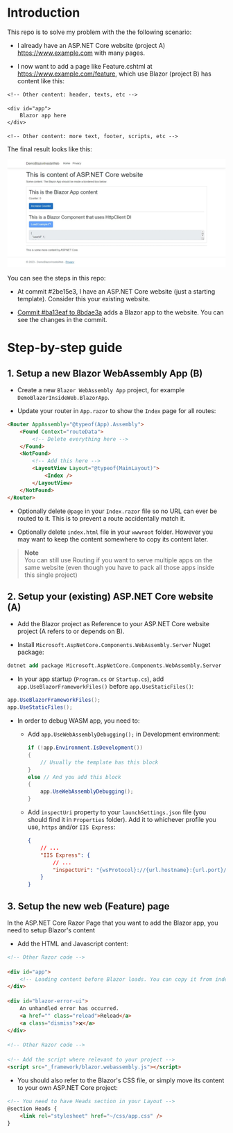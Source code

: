 # Introduction

This repo is to solve my problem with the the following scenario:

- I already have an ASP.NET Core website (project A) https://www.example.com with many pages.

- I now want to add a page like Feature.cshtml at https://www.example.com/feature, which use Blazor (project B) has content like this:

```
<!-- Other content: header, texts, etc -->

<div id="app">
    Blazor app here
</div>

<!-- Other content: more text, footer, scripts, etc -->
```

The final result looks like this:

![Demo UI](./img/demo-ui.jpg)

You can see the steps in this repo:

- At commit #2be15e3, I have an ASP.NET Core website (just a starting template). Consider this your existing website.

- [Commit #ba13eaf to 8bdae3a](https://github.com/datvm/DemoBlazorInsideWeb/compare/2be15e3e54972946b0c03aa5b18024c892066b23..8bdae3a24e9362030313495fe403907c968ac624?diff=split) adds a Blazor app to the website. You can see the changes in the commit.

# Step-by-step guide

## 1. Setup a new Blazor WebAssembly App (B)

- Create a new `Blazor WebAssembly App` project, for example `DemoBlazorInsideWeb.BlazorApp`.

- Update your router in `App.razor` to show the `Index` page for all routes:

```html
<Router AppAssembly="@typeof(App).Assembly">
    <Found Context="routeData">
        <!-- Delete everything here -->
    </Found>
    <NotFound>
        <!-- Add this here -->
        <LayoutView Layout="@typeof(MainLayout)">
            <Index />
        </LayoutView>
    </NotFound>
</Router>
```

- Optionally delete `@page` in your `Index.razor` file so no URL can ever be routed to it. This is to prevent a route accidentally match it.

- Optionally delete `index.html` file in your `wwwroot` folder. However you may want to keep the content somewhere to copy its content later.

> **Note**  
> You can still use Routing if you want to serve multiple apps on the same website (even though you have to pack all those apps inside this single project)

## 2. Setup your (existing) ASP.NET Core website (A)

- Add the Blazor project as Reference to your ASP.NET Core website project (A refers to or depends on B).

- Install `Microsoft.AspNetCore.Components.WebAssembly.Server` Nuget package:

```ps
dotnet add package Microsoft.AspNetCore.Components.WebAssembly.Server
```

- In your app startup (`Program.cs` or `Startup.cs`), add `app.UseBlazorFrameworkFiles()` before `app.UseStaticFiles()`:

```cs
app.UseBlazorFrameworkFiles();
app.UseStaticFiles();
```

- In order to debug WASM app, you need to:

  - Add `app.UseWebAssemblyDebugging();` in Development environment:

    ```cs
    if (!app.Environment.IsDevelopment())
    {
        // Usually the template has this block
    }
    else // And you add this block
    {
        app.UseWebAssemblyDebugging();
    }
    ```

  - Add `inspectUri` property to your `launchSettings.json` file (you should find it in `Properties` folder). Add it to whichever profile you use, `https` and/or `IIS Express`:

    ```json
    {
        // ...
        "IIS Express": {
            // ...
            "inspectUri": "{wsProtocol}://{url.hostname}:{url.port}/_framework/debug/ws-proxy?browser={browserInspectUri}"
        }
    }
    ```

## 3. Setup the new web (Feature) page

In the ASP.NET Core Razor Page that you want to add the Blazor app, you need to setup Blazor's content

- Add the HTML and Javascript content:

```html
<!-- Other Razor code -->

<div id="app">
    <!-- Loading content before Blazor loads. You can copy it from index.html file -->
</div>

<div id="blazor-error-ui">
    An unhandled error has occurred.
    <a href="" class="reload">Reload</a>
    <a class="dismiss">🗙</a>
</div>

<!-- Other Razor code -->

<!-- Add the script where relevant to your project -->
<script src="_framework/blazor.webassembly.js"></script>
```

- You should also refer to the Blazor's CSS file, or simply move its content to your own ASP.NET Core project:

```html
<!-- You need to have Heads section in your Layout -->
@section Heads {
    <link rel="stylesheet" href="~/css/app.css" />
}
```